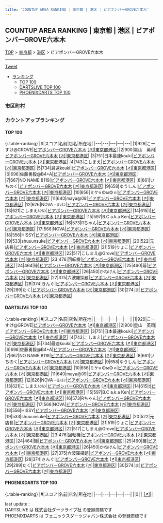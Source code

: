 ```yaml
---
title: 'COUNTUP AREA RANKING | 東京都 | 港区 | ビアポンバーGROVE六本木'
---
```

## COUNTUP AREA RANKING | 東京都 | 港区 | ビアポンバーGROVE六本木

[TOP](/darts/rank/) > [東京都](/darts/rank/東京都/) > [港区](/darts/rank/東京都/港区/) > ビアポンバーGROVE六本木

___

<a href="https://twitter.com/share?ref_src=twsrc%5Etfw" data-text="COUNTUP AREA RANKING | 東京都港区ビアポンバーGROVE六本木" class="twitter-share-button" data-hashtags="DARTSLIVE,PHOENIXDARTS,darts,ダーツ" data-show-count="false">Tweet</a>

* [ランキング](#カウントアップランキング)
    * [TOP 100](#top-100)
    * [DARTSLIVE TOP 100](#dartslive-top-100)
    * [PHOENIXDARTS TOP 100](#phoenixdarts-top-100)

### 市区町村

<ul>

</ul>

### カウントアップランキング

#### TOP 100



{:.table-ranking}
|#|スコア|名前|店名|所在地|
|---|---|---|---|---|
|1|929|<span class="rank-name-dl">こーすけ@GROVE</span>|<a href="/darts/rank/shops/a2b01cfc190a7d135f9f3321c1147265.html">ビアポンバーGROVE六本木</a> <a href="https://search.dartslive.com/jp/shop/a2b01cfc190a7d135f9f3321c1147265">[↗]</a>|<a href="/darts/rank/東京都/港区">東京都港区</a>|
|2|900|<span class="rank-name-dl">星山　英司</span>|<a href="/darts/rank/shops/a2b01cfc190a7d135f9f3321c1147265.html">ビアポンバーGROVE六本木</a> <a href="https://search.dartslive.com/jp/shop/a2b01cfc190a7d135f9f3321c1147265">[↗]</a>|<a href="/darts/rank/東京都/港区">東京都港区</a>|
|3|751|<span class="rank-name-dl">日本最速kouki</span>|<a href="/darts/rank/shops/a2b01cfc190a7d135f9f3321c1147265.html">ビアポンバーGROVE六本木</a> <a href="https://search.dartslive.com/jp/shop/a2b01cfc190a7d135f9f3321c1147265">[↗]</a>|<a href="/darts/rank/東京都/港区">東京都港区</a>|
|4|743|<span class="rank-name-dl">こしまえ</span>|<a href="/darts/rank/shops/a2b01cfc190a7d135f9f3321c1147265.html">ビアポンバーGROVE六本木</a> <a href="https://search.dartslive.com/jp/shop/a2b01cfc190a7d135f9f3321c1147265">[↗]</a>|<a href="/darts/rank/東京都/港区">東京都港区</a>|
|5|734|<span class="rank-name-dl">最速kouki</span>|<a href="/darts/rank/shops/a2b01cfc190a7d135f9f3321c1147265.html">ビアポンバーGROVE六本木</a> <a href="https://search.dartslive.com/jp/shop/a2b01cfc190a7d135f9f3321c1147265">[↗]</a>|<a href="/darts/rank/東京都/港区">東京都港区</a>|
|6|696|<span class="rank-name-dl">佐藤勇毅@B4+A</span>|<a href="/darts/rank/shops/a2b01cfc190a7d135f9f3321c1147265.html">ビアポンバーGROVE六本木</a> <a href="https://search.dartslive.com/jp/shop/a2b01cfc190a7d135f9f3321c1147265">[↗]</a>|<a href="/darts/rank/東京都/港区">東京都港区</a>|
|7|667|<span class="rank-name-dl">NO NAME 8119</span>|<a href="/darts/rank/shops/a2b01cfc190a7d135f9f3321c1147265.html">ビアポンバーGROVE六本木</a> <a href="https://search.dartslive.com/jp/shop/a2b01cfc190a7d135f9f3321c1147265">[↗]</a>|<a href="/darts/rank/東京都/港区">東京都港区</a>|
|8|661|<span class="rank-name-dl">いちのく</span>|<a href="/darts/rank/shops/a2b01cfc190a7d135f9f3321c1147265.html">ビアポンバーGROVE六本木</a> <a href="https://search.dartslive.com/jp/shop/a2b01cfc190a7d135f9f3321c1147265">[↗]</a>|<a href="/darts/rank/東京都/港区">東京都港区</a>|
|9|658|<span class="rank-name-dl">ゆうしん</span>|<a href="/darts/rank/shops/a2b01cfc190a7d135f9f3321c1147265.html">ビアポンバーGROVE六本木</a> <a href="https://search.dartslive.com/jp/shop/a2b01cfc190a7d135f9f3321c1147265">[↗]</a>|<a href="/darts/rank/東京都/港区">東京都港区</a>|
|10|656|<span class="rank-name-dl">ミケฅ ΦωΦ ฅ</span>|<a href="/darts/rank/shops/a2b01cfc190a7d135f9f3321c1147265.html">ビアポンバーGROVE六本木</a> <a href="https://search.dartslive.com/jp/shop/a2b01cfc190a7d135f9f3321c1147265">[↗]</a>|<a href="/darts/rank/東京都/港区">東京都港区</a>|
|11|640|<span class="rank-name-dl">maya@09</span>|<a href="/darts/rank/shops/a2b01cfc190a7d135f9f3321c1147265.html">ビアポンバーGROVE六本木</a> <a href="https://search.dartslive.com/jp/shop/a2b01cfc190a7d135f9f3321c1147265">[↗]</a>|<a href="/darts/rank/東京都/港区">東京都港区</a>|
|12|626|<span class="rank-name-dl">NOVA・ﾙﾝﾙﾝ</span>|<a href="/darts/rank/shops/a2b01cfc190a7d135f9f3321c1147265.html">ビアポンバーGROVE六本木</a> <a href="https://search.dartslive.com/jp/shop/a2b01cfc190a7d135f9f3321c1147265">[↗]</a>|<a href="/darts/rank/東京都/港区">東京都港区</a>|
|13|621|<span class="rank-name-dl">こしまえﾙﾝﾙﾝ</span>|<a href="/darts/rank/shops/a2b01cfc190a7d135f9f3321c1147265.html">ビアポンバーGROVE六本木</a> <a href="https://search.dartslive.com/jp/shop/a2b01cfc190a7d135f9f3321c1147265">[↗]</a>|<a href="/darts/rank/東京都/港区">東京都港区</a>|
|14|615|<span class="rank-name-dl">t</span>|<a href="/darts/rank/shops/a2b01cfc190a7d135f9f3321c1147265.html">ビアポンバーGROVE六本木</a> <a href="https://search.dartslive.com/jp/shop/a2b01cfc190a7d135f9f3321c1147265">[↗]</a>|<a href="/darts/rank/東京都/港区">東京都港区</a>|
|15|597|<span class="rank-name-dl">B.C a.k.a Ken</span>|<a href="/darts/rank/shops/a2b01cfc190a7d135f9f3321c1147265.html">ビアポンバーGROVE六本木</a> <a href="https://search.dartslive.com/jp/shop/a2b01cfc190a7d135f9f3321c1147265">[↗]</a>|<a href="/darts/rank/東京都/港区">東京都港区</a>|
|16|573|<span class="rank-name-dl">Rちゃん</span>|<a href="/darts/rank/shops/a2b01cfc190a7d135f9f3321c1147265.html">ビアポンバーGROVE六本木</a> <a href="https://search.dartslive.com/jp/shop/a2b01cfc190a7d135f9f3321c1147265">[↗]</a>|<a href="/darts/rank/東京都/港区">東京都港区</a>|
|17|566|<span class="rank-name-dl">NOVA</span>|<a href="/darts/rank/shops/a2b01cfc190a7d135f9f3321c1147265.html">ビアポンバーGROVE六本木</a> <a href="https://search.dartslive.com/jp/shop/a2b01cfc190a7d135f9f3321c1147265">[↗]</a>|<a href="/darts/rank/東京都/港区">東京都港区</a>|
|18|556|<span class="rank-name-dl">HISSY</span>|<a href="/darts/rank/shops/a2b01cfc190a7d135f9f3321c1147265.html">ビアポンバーGROVE六本木</a> <a href="https://search.dartslive.com/jp/shop/a2b01cfc190a7d135f9f3321c1147265">[↗]</a>|<a href="/darts/rank/東京都/港区">東京都港区</a>|
|19|533|<span class="rank-name-dl">shuuunsuke</span>|<a href="/darts/rank/shops/a2b01cfc190a7d135f9f3321c1147265.html">ビアポンバーGROVE六本木</a> <a href="https://search.dartslive.com/jp/shop/a2b01cfc190a7d135f9f3321c1147265">[↗]</a>|<a href="/darts/rank/東京都/港区">東京都港区</a>|
|20|522|<span class="rank-name-dl">元店長</span>|<a href="/darts/rank/shops/a2b01cfc190a7d135f9f3321c1147265.html">ビアポンバーGROVE六本木</a> <a href="https://search.dartslive.com/jp/shop/a2b01cfc190a7d135f9f3321c1147265">[↗]</a>|<a href="/darts/rank/東京都/港区">東京都港区</a>|
|21|519|<span class="rank-name-dl">りょこ</span>|<a href="/darts/rank/shops/a2b01cfc190a7d135f9f3321c1147265.html">ビアポンバーGROVE六本木</a> <a href="https://search.dartslive.com/jp/shop/a2b01cfc190a7d135f9f3321c1147265">[↗]</a>|<a href="/darts/rank/東京都/港区">東京都港区</a>|
|22|517|<span class="rank-name-dl">こしまえ@Grove</span>|<a href="/darts/rank/shops/a2b01cfc190a7d135f9f3321c1147265.html">ビアポンバーGROVE六本木</a> <a href="https://search.dartslive.com/jp/shop/a2b01cfc190a7d135f9f3321c1147265">[↗]</a>|<a href="/darts/rank/東京都/港区">東京都港区</a>|
|23|476|<span class="rank-name-dl">回転機</span>|<a href="/darts/rank/shops/a2b01cfc190a7d135f9f3321c1147265.html">ビアポンバーGROVE六本木</a> <a href="https://search.dartslive.com/jp/shop/a2b01cfc190a7d135f9f3321c1147265">[↗]</a>|<a href="/darts/rank/東京都/港区">東京都港区</a>|
|24|464|<span class="rank-name-dl">碌</span>|<a href="/darts/rank/shops/a2b01cfc190a7d135f9f3321c1147265.html">ビアポンバーGROVE六本木</a> <a href="https://search.dartslive.com/jp/shop/a2b01cfc190a7d135f9f3321c1147265">[↗]</a>|<a href="/darts/rank/東京都/港区">東京都港区</a>|
|25|460|<span class="rank-name-dl">繭</span>|<a href="/darts/rank/shops/a2b01cfc190a7d135f9f3321c1147265.html">ビアポンバーGROVE六本木</a> <a href="https://search.dartslive.com/jp/shop/a2b01cfc190a7d135f9f3321c1147265">[↗]</a>|<a href="/darts/rank/東京都/港区">東京都港区</a>|
|26|450|<span class="rank-name-dl">かねけん</span>|<a href="/darts/rank/shops/a2b01cfc190a7d135f9f3321c1147265.html">ビアポンバーGROVE六本木</a> <a href="https://search.dartslive.com/jp/shop/a2b01cfc190a7d135f9f3321c1147265">[↗]</a>|<a href="/darts/rank/東京都/港区">東京都港区</a>|
|27|375|<span class="rank-name-dl">六波羅探題</span>|<a href="/darts/rank/shops/a2b01cfc190a7d135f9f3321c1147265.html">ビアポンバーGROVE六本木</a> <a href="https://search.dartslive.com/jp/shop/a2b01cfc190a7d135f9f3321c1147265">[↗]</a>|<a href="/darts/rank/東京都/港区">東京都港区</a>|
|28|374|<span class="rank-name-dl">きんぐ</span>|<a href="/darts/rank/shops/a2b01cfc190a7d135f9f3321c1147265.html">ビアポンバーGROVE六本木</a> <a href="https://search.dartslive.com/jp/shop/a2b01cfc190a7d135f9f3321c1147265">[↗]</a>|<a href="/darts/rank/東京都/港区">東京都港区</a>|
|29|289|<span class="rank-name-dl">たく</span>|<a href="/darts/rank/shops/a2b01cfc190a7d135f9f3321c1147265.html">ビアポンバーGROVE六本木</a> <a href="https://search.dartslive.com/jp/shop/a2b01cfc190a7d135f9f3321c1147265">[↗]</a>|<a href="/darts/rank/東京都/港区">東京都港区</a>|
|30|274|<span class="rank-name-dl">ま</span>|<a href="/darts/rank/shops/a2b01cfc190a7d135f9f3321c1147265.html">ビアポンバーGROVE六本木</a> <a href="https://search.dartslive.com/jp/shop/a2b01cfc190a7d135f9f3321c1147265">[↗]</a>|<a href="/darts/rank/東京都/港区">東京都港区</a>|


#### DARTSLIVE TOP 100



{:.table-ranking}
|#|スコア|名前|店名|所在地|
|---|---|---|---|---|
|1|929|<span class="rank-name-dl">こーすけ@GROVE</span>|<a href="/darts/rank/shops/a2b01cfc190a7d135f9f3321c1147265.html">ビアポンバーGROVE六本木</a> <a href="https://search.dartslive.com/jp/shop/a2b01cfc190a7d135f9f3321c1147265">[↗]</a>|<a href="/darts/rank/東京都/港区">東京都港区</a>|
|2|900|<span class="rank-name-dl">星山　英司</span>|<a href="/darts/rank/shops/a2b01cfc190a7d135f9f3321c1147265.html">ビアポンバーGROVE六本木</a> <a href="https://search.dartslive.com/jp/shop/a2b01cfc190a7d135f9f3321c1147265">[↗]</a>|<a href="/darts/rank/東京都/港区">東京都港区</a>|
|3|751|<span class="rank-name-dl">日本最速kouki</span>|<a href="/darts/rank/shops/a2b01cfc190a7d135f9f3321c1147265.html">ビアポンバーGROVE六本木</a> <a href="https://search.dartslive.com/jp/shop/a2b01cfc190a7d135f9f3321c1147265">[↗]</a>|<a href="/darts/rank/東京都/港区">東京都港区</a>|
|4|743|<span class="rank-name-dl">こしまえ</span>|<a href="/darts/rank/shops/a2b01cfc190a7d135f9f3321c1147265.html">ビアポンバーGROVE六本木</a> <a href="https://search.dartslive.com/jp/shop/a2b01cfc190a7d135f9f3321c1147265">[↗]</a>|<a href="/darts/rank/東京都/港区">東京都港区</a>|
|5|734|<span class="rank-name-dl">最速kouki</span>|<a href="/darts/rank/shops/a2b01cfc190a7d135f9f3321c1147265.html">ビアポンバーGROVE六本木</a> <a href="https://search.dartslive.com/jp/shop/a2b01cfc190a7d135f9f3321c1147265">[↗]</a>|<a href="/darts/rank/東京都/港区">東京都港区</a>|
|6|696|<span class="rank-name-dl">佐藤勇毅@B4+A</span>|<a href="/darts/rank/shops/a2b01cfc190a7d135f9f3321c1147265.html">ビアポンバーGROVE六本木</a> <a href="https://search.dartslive.com/jp/shop/a2b01cfc190a7d135f9f3321c1147265">[↗]</a>|<a href="/darts/rank/東京都/港区">東京都港区</a>|
|7|667|<span class="rank-name-dl">NO NAME 8119</span>|<a href="/darts/rank/shops/a2b01cfc190a7d135f9f3321c1147265.html">ビアポンバーGROVE六本木</a> <a href="https://search.dartslive.com/jp/shop/a2b01cfc190a7d135f9f3321c1147265">[↗]</a>|<a href="/darts/rank/東京都/港区">東京都港区</a>|
|8|661|<span class="rank-name-dl">いちのく</span>|<a href="/darts/rank/shops/a2b01cfc190a7d135f9f3321c1147265.html">ビアポンバーGROVE六本木</a> <a href="https://search.dartslive.com/jp/shop/a2b01cfc190a7d135f9f3321c1147265">[↗]</a>|<a href="/darts/rank/東京都/港区">東京都港区</a>|
|9|658|<span class="rank-name-dl">ゆうしん</span>|<a href="/darts/rank/shops/a2b01cfc190a7d135f9f3321c1147265.html">ビアポンバーGROVE六本木</a> <a href="https://search.dartslive.com/jp/shop/a2b01cfc190a7d135f9f3321c1147265">[↗]</a>|<a href="/darts/rank/東京都/港区">東京都港区</a>|
|10|656|<span class="rank-name-dl">ミケฅ ΦωΦ ฅ</span>|<a href="/darts/rank/shops/a2b01cfc190a7d135f9f3321c1147265.html">ビアポンバーGROVE六本木</a> <a href="https://search.dartslive.com/jp/shop/a2b01cfc190a7d135f9f3321c1147265">[↗]</a>|<a href="/darts/rank/東京都/港区">東京都港区</a>|
|11|640|<span class="rank-name-dl">maya@09</span>|<a href="/darts/rank/shops/a2b01cfc190a7d135f9f3321c1147265.html">ビアポンバーGROVE六本木</a> <a href="https://search.dartslive.com/jp/shop/a2b01cfc190a7d135f9f3321c1147265">[↗]</a>|<a href="/darts/rank/東京都/港区">東京都港区</a>|
|12|626|<span class="rank-name-dl">NOVA・ﾙﾝﾙﾝ</span>|<a href="/darts/rank/shops/a2b01cfc190a7d135f9f3321c1147265.html">ビアポンバーGROVE六本木</a> <a href="https://search.dartslive.com/jp/shop/a2b01cfc190a7d135f9f3321c1147265">[↗]</a>|<a href="/darts/rank/東京都/港区">東京都港区</a>|
|13|621|<span class="rank-name-dl">こしまえﾙﾝﾙﾝ</span>|<a href="/darts/rank/shops/a2b01cfc190a7d135f9f3321c1147265.html">ビアポンバーGROVE六本木</a> <a href="https://search.dartslive.com/jp/shop/a2b01cfc190a7d135f9f3321c1147265">[↗]</a>|<a href="/darts/rank/東京都/港区">東京都港区</a>|
|14|615|<span class="rank-name-dl">t</span>|<a href="/darts/rank/shops/a2b01cfc190a7d135f9f3321c1147265.html">ビアポンバーGROVE六本木</a> <a href="https://search.dartslive.com/jp/shop/a2b01cfc190a7d135f9f3321c1147265">[↗]</a>|<a href="/darts/rank/東京都/港区">東京都港区</a>|
|15|597|<span class="rank-name-dl">B.C a.k.a Ken</span>|<a href="/darts/rank/shops/a2b01cfc190a7d135f9f3321c1147265.html">ビアポンバーGROVE六本木</a> <a href="https://search.dartslive.com/jp/shop/a2b01cfc190a7d135f9f3321c1147265">[↗]</a>|<a href="/darts/rank/東京都/港区">東京都港区</a>|
|16|573|<span class="rank-name-dl">Rちゃん</span>|<a href="/darts/rank/shops/a2b01cfc190a7d135f9f3321c1147265.html">ビアポンバーGROVE六本木</a> <a href="https://search.dartslive.com/jp/shop/a2b01cfc190a7d135f9f3321c1147265">[↗]</a>|<a href="/darts/rank/東京都/港区">東京都港区</a>|
|17|566|<span class="rank-name-dl">NOVA</span>|<a href="/darts/rank/shops/a2b01cfc190a7d135f9f3321c1147265.html">ビアポンバーGROVE六本木</a> <a href="https://search.dartslive.com/jp/shop/a2b01cfc190a7d135f9f3321c1147265">[↗]</a>|<a href="/darts/rank/東京都/港区">東京都港区</a>|
|18|556|<span class="rank-name-dl">HISSY</span>|<a href="/darts/rank/shops/a2b01cfc190a7d135f9f3321c1147265.html">ビアポンバーGROVE六本木</a> <a href="https://search.dartslive.com/jp/shop/a2b01cfc190a7d135f9f3321c1147265">[↗]</a>|<a href="/darts/rank/東京都/港区">東京都港区</a>|
|19|533|<span class="rank-name-dl">shuuunsuke</span>|<a href="/darts/rank/shops/a2b01cfc190a7d135f9f3321c1147265.html">ビアポンバーGROVE六本木</a> <a href="https://search.dartslive.com/jp/shop/a2b01cfc190a7d135f9f3321c1147265">[↗]</a>|<a href="/darts/rank/東京都/港区">東京都港区</a>|
|20|522|<span class="rank-name-dl">元店長</span>|<a href="/darts/rank/shops/a2b01cfc190a7d135f9f3321c1147265.html">ビアポンバーGROVE六本木</a> <a href="https://search.dartslive.com/jp/shop/a2b01cfc190a7d135f9f3321c1147265">[↗]</a>|<a href="/darts/rank/東京都/港区">東京都港区</a>|
|21|519|<span class="rank-name-dl">りょこ</span>|<a href="/darts/rank/shops/a2b01cfc190a7d135f9f3321c1147265.html">ビアポンバーGROVE六本木</a> <a href="https://search.dartslive.com/jp/shop/a2b01cfc190a7d135f9f3321c1147265">[↗]</a>|<a href="/darts/rank/東京都/港区">東京都港区</a>|
|22|517|<span class="rank-name-dl">こしまえ@Grove</span>|<a href="/darts/rank/shops/a2b01cfc190a7d135f9f3321c1147265.html">ビアポンバーGROVE六本木</a> <a href="https://search.dartslive.com/jp/shop/a2b01cfc190a7d135f9f3321c1147265">[↗]</a>|<a href="/darts/rank/東京都/港区">東京都港区</a>|
|23|476|<span class="rank-name-dl">回転機</span>|<a href="/darts/rank/shops/a2b01cfc190a7d135f9f3321c1147265.html">ビアポンバーGROVE六本木</a> <a href="https://search.dartslive.com/jp/shop/a2b01cfc190a7d135f9f3321c1147265">[↗]</a>|<a href="/darts/rank/東京都/港区">東京都港区</a>|
|24|464|<span class="rank-name-dl">碌</span>|<a href="/darts/rank/shops/a2b01cfc190a7d135f9f3321c1147265.html">ビアポンバーGROVE六本木</a> <a href="https://search.dartslive.com/jp/shop/a2b01cfc190a7d135f9f3321c1147265">[↗]</a>|<a href="/darts/rank/東京都/港区">東京都港区</a>|
|25|460|<span class="rank-name-dl">繭</span>|<a href="/darts/rank/shops/a2b01cfc190a7d135f9f3321c1147265.html">ビアポンバーGROVE六本木</a> <a href="https://search.dartslive.com/jp/shop/a2b01cfc190a7d135f9f3321c1147265">[↗]</a>|<a href="/darts/rank/東京都/港区">東京都港区</a>|
|26|450|<span class="rank-name-dl">かねけん</span>|<a href="/darts/rank/shops/a2b01cfc190a7d135f9f3321c1147265.html">ビアポンバーGROVE六本木</a> <a href="https://search.dartslive.com/jp/shop/a2b01cfc190a7d135f9f3321c1147265">[↗]</a>|<a href="/darts/rank/東京都/港区">東京都港区</a>|
|27|375|<span class="rank-name-dl">六波羅探題</span>|<a href="/darts/rank/shops/a2b01cfc190a7d135f9f3321c1147265.html">ビアポンバーGROVE六本木</a> <a href="https://search.dartslive.com/jp/shop/a2b01cfc190a7d135f9f3321c1147265">[↗]</a>|<a href="/darts/rank/東京都/港区">東京都港区</a>|
|28|374|<span class="rank-name-dl">きんぐ</span>|<a href="/darts/rank/shops/a2b01cfc190a7d135f9f3321c1147265.html">ビアポンバーGROVE六本木</a> <a href="https://search.dartslive.com/jp/shop/a2b01cfc190a7d135f9f3321c1147265">[↗]</a>|<a href="/darts/rank/東京都/港区">東京都港区</a>|
|29|289|<span class="rank-name-dl">たく</span>|<a href="/darts/rank/shops/a2b01cfc190a7d135f9f3321c1147265.html">ビアポンバーGROVE六本木</a> <a href="https://search.dartslive.com/jp/shop/a2b01cfc190a7d135f9f3321c1147265">[↗]</a>|<a href="/darts/rank/東京都/港区">東京都港区</a>|
|30|274|<span class="rank-name-dl">ま</span>|<a href="/darts/rank/shops/a2b01cfc190a7d135f9f3321c1147265.html">ビアポンバーGROVE六本木</a> <a href="https://search.dartslive.com/jp/shop/a2b01cfc190a7d135f9f3321c1147265">[↗]</a>|<a href="/darts/rank/東京都/港区">東京都港区</a>|


#### PHOENIXDARTS TOP 100



{:.table-ranking}
|#|スコア|名前|店名|所在地|
|---|---|---|---|---|
||0|<span class="rank-name-dl"> </span>|<a href="/darts/rank/shops/.html"></a> <a href="">[↗]</a>|<a href="/darts/rank//"></a>|


<div class="footer border-top border-gray-light mt-5 pt-3 text-right text-gray">
    last update : <span style="font-weight: italic" id="foot_last_modified"></span><br />
    DARTSLIVE は 株式会社ダーツライブ社 の登録商標です<br />
    PHOENIXDARTS は フェニックスダーツジャパン株式会社 の登録商標です<br />
</div>

<script src="https://cdnjs.cloudflare.com/ajax/libs/jquery.tablesorter/2.31.3/js/jquery.tablesorter.min.js" integrity="sha512-qzgd5cYSZcosqpzpn7zF2ZId8f/8CHmFKZ8j7mU4OUXTNRd5g+ZHBPsgKEwoqxCtdQvExE5LprwwPAgoicguNg==" crossorigin="anonymous" referrerpolicy="no-referrer"></script>
<link rel="stylesheet" href="https://cdnjs.cloudflare.com/ajax/libs/jquery.tablesorter/2.31.3/css/theme.default.min.css" integrity="sha512-wghhOJkjQX0Lh3NSWvNKeZ0ZpNn+SPVXX1Qyc9OCaogADktxrBiBdKGDoqVUOyhStvMBmJQ8ZdMHiR3wuEq8+w==" crossorigin="anonymous" referrerpolicy="no-referrer" />
<script>
$(function() {
    $(".table-ranking").tablesorter({sortList:[[0, 0]]});
    $("#foot_last_modified").text(formatDate(new Date(document.lastModified), 'yyyy-MM-dd HH:mm:ss'));
});
</script>

<script async src="https://platform.twitter.com/widgets.js" charset="utf-8"></script>